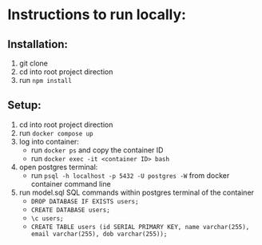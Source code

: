 # Instructions to run locally:

## Installation:
1. git clone
2. cd into root project direction
3. run `npm install`

## Setup:
1. cd into root project direction
2. run `docker compose up`
3. log into container:
    - run `docker ps` and copy the container ID
    - run `docker exec -it <container ID> bash`
4. open postgres terminal:
    - run `psql -h localhost -p 5432 -U postgres -W` from docker container command line
5. run model.sql SQL commands within postgres terminal of the container
    - `DROP DATABASE IF EXISTS users;`
    - `CREATE DATABASE users;`
    - `\c users;`
    - `CREATE TABLE users (id SERIAL PRIMARY KEY, name varchar(255), email varchar(255), dob varchar(255));`
